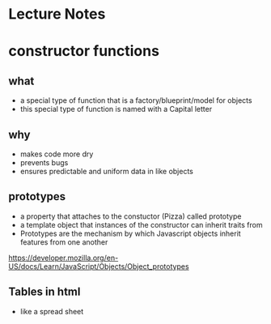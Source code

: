 # Lecture Notes

# constructor functions

## what
- a special type of function that is a factory/blueprint/model for objects
- this special type of function is named with a Capital letter

## why
- makes code more dry 
- prevents bugs
- ensures predictable and uniform data in like objects

## prototypes
- a property that attaches to the constuctor (Pizza) called prototype
- a template object that instances of the constructor can inherit traits from
- Prototypes are the mechanism by which Javascript objects inherit features from one another

https://developer.mozilla.org/en-US/docs/Learn/JavaScript/Objects/Object_prototypes

## Tables in html
- like a spread sheet